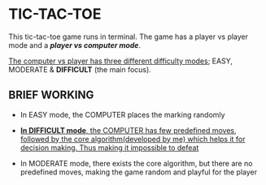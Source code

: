 # TIC-TAC-TOE
This tic-tac-toe game runs in terminal. The game has a player vs player mode and a ***player vs computer mode***.

<ins>The computer vs player has three different difficulty modes</ins>; EASY, MODERATE & **DIFFICULT** (the main focus).


## BRIEF WORKING
- In EASY mode, the COMPUTER places the marking randomly  

- <ins>**In DIFFICULT mode**, the COMPUTER has few predefined moves, followed by the core algorithm(developed by me) which helps it for decision making. Thus making it impossible to defeat<ins>  

- In MODERATE mode, there exists the core algorithm, but there are no predefined moves, making the game random and playful for the player


